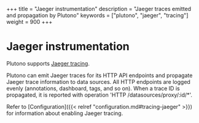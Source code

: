 +++
title = "Jaeger instrumentation"
description = "Jaeger traces emitted and propagation by Plutono"
keywords = ["plutono", "jaeger", "tracing"]
weight = 900
+++

# Jaeger instrumentation

Plutono supports [Jaeger tracing](https://www.jaegertracing.io/).

Plutono can emit Jaeger traces for its HTTP API endpoints and propagate Jaeger trace information to data sources.
All HTTP endpoints are logged evenly (annotations, dashboard, tags, and so on).
When a trace ID is propagated, it is reported with operation 'HTTP /datasources/proxy/:id/*'.

Refer to [Configuration]({{< relref "configuration.md#tracing-jaeger" >}}) for information about enabling Jaeger tracing.
